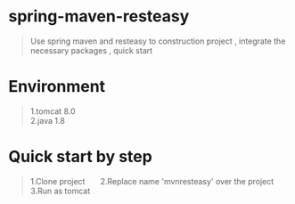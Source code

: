 # spring-maven-resteasy
> Use spring maven and resteasy to construction project , integrate the necessary packages , quick start

# Environment 
> 1.tomcat 8.0    
2.java 1.8

# Quick start by step 
>1.Clone project      
2.Replace name 'mvnresteasy' over the project   
3.Run as tomcat   



